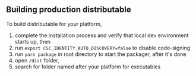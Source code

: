 ## Building production distributable

To build distributable for your platform, 

  1. complete the installation process and verify that
local dev environment starts up, then
  2. run `export CSC_IDENTITY_AUTO_DISCOVERY=false` to disable code-signing
  3. run `yarn package` in root directory to start the packager, after it's done
  4. open `/dist` folder,
  5. search for folder named after your platform for executables
